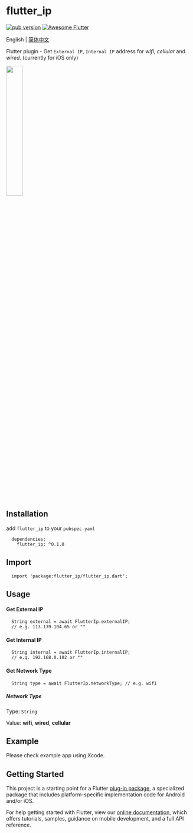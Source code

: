# flutter_ip
<p align="left">
  <a href="https://pub.dartlang.org/packages/flutter_ip"><img alt="pub version" src="https://img.shields.io/pub/v/flutter_ip.svg?style=flat-square"></a>
  <a href="https://github.com/Solido/awesome-flutter">
   <img alt="Awesome Flutter" src="https://img.shields.io/badge/Awesome-Flutter-blue.svg?longCache=true&style=flat-square" />
</a>
</p>

English | [简体中文](./README-zh_CN.md)

Flutter plugin - Get `External IP`, `Internal IP` address for *wifi*, *cellular* and *wired*. (currently for iOS only)

<img src="https://user-images.githubusercontent.com/10917606/65822254-6085ab00-e273-11e9-9071-3b439b86fb97.gif" width="30%" height="30%" />

## Installation
add `flutter_ip` to your `pubspec.yaml`
```
  dependencies:
    flutter_ip: ^0.1.0
```

## Import
```
  import 'package:flutter_ip/flutter_ip.dart';
```

## Usage 

#### Get External IP
```
  String external = await FlutterIp.externalIP; 
  // e.g. 113.139.104.65 or ""
```

#### Get Internal IP
```
  String internal = await FlutterIp.internalIP; 
  // e.g. 192.168.0.102 or ""
```

#### Get Network Type
```
  String type = await FlutterIp.networkType; // e.g. wifi
```


##### Network Type
Type: `String`

Value: **wifi**, **wired**, **cellular**


## Example
Please check example app using Xcode.

## Getting Started

This project is a starting point for a Flutter
[plug-in package](https://flutter.dev/developing-packages/),
a specialized package that includes platform-specific implementation code for
Android and/or iOS.

For help getting started with Flutter, view our 
[online documentation](https://flutter.dev/docs), which offers tutorials, 
samples, guidance on mobile development, and a full API reference.
